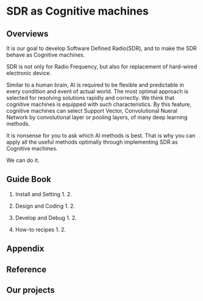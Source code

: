 # SDR as Cognitive machines
## Overviews

It is our goal to develop Software Defined Radio(SDR), and to make the SDR behave as Cognitive machines.

SDR is not only for Radio Frequency, but also for replacement of hard-wired electronic device.

Similar to a human brain, AI is required to be flexible and predictable in every condition and event of actual world.
The most optimal approach is selected for resolving solutions rapidly and correctly. We think that cognitive machines is equipped with such characteristics.
By this feature, cognitive machines can select Support Vector, Convolutional Nueral Network by convolutional layer or pooling layers, of many deep learning methods.

It is nonsense for you to ask which AI methods is best. That is why you can apply all the useful methods optimally through implementing SDR as Cognitive machines.

We can do it.
 
## Guide Book 

1. Install and Setting
   1. 
   2. 

2. Design and Coding
   1. 
   2. 

3. Develop and Debug
   1. 
   2. 

4. How-to recipes
   1. 
   2. 

## Appendix 


## Reference 


## Our projects

